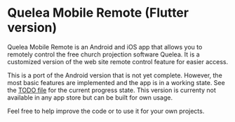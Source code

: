 <!-- [![Build Status](https://travis-ci.com/quelea-projection/quelea-flutter-remote.svg?branch=master)](https://travis-ci.com/quelea-projection/quelea-flutter-remote) -->

# Quelea Mobile Remote (Flutter version)
<!-- <a href="https://play.google.com/store/apps/details?id=org.quelea.mobileremote"><img src="https://play.google.com/intl/en_us/badges/images/generic/en_badge_web_generic.png" height="75"></a> -->

<!-- ↓ TEMPORARY TEXT ↓ -->

Quelea Mobile Remote is an Android and iOS app that allows you to remotely control the free church projection software Quelea. It is a customized version of the web site remote control feature for easier access.

This is a port of the Android version that is not yet complete. However, the most basic features are implemented and the app is in a working state. See the [TODO file](TODO.md) for the current progress state. This version is currenty not available in any app store but can be built for own usage.

Feel free to help improve the code or to use it for your own projects.

<!-- ↑ TEMPORARY TEXT ↑ -->

<!-- <img src="readme_resources/main.png" width="280"/>&nbsp;&nbsp;&nbsp;  <img src="readme_resources/schedule.png" width="280"/>&nbsp;&nbsp;&nbsp; <img src="readme_resources/dark.png" width="280" />

Quelea Mobile Remote is an Android and iOS app that allows you to remotely control the free church projection software Quelea. It is a customized version of the web site remote control feature for easier access.

### Download:
Download the app through the [Google Play Store](https://play.google.com/store/apps/details?id=org.quelea.mobileremote) for Android or the [Apple Store]() for iOS. You can clone or download the project here at Github. Feel free to help improve the code or to use it for your own projects.

### Features:
* See which item currently is live
* The lyrics of the current song with clickable slides
* Dedicated buttons for logo, black and clear to hide the text
* Dedicated buttons for next and previous slide/item
* View Quelea schedule and which item is live and which is in preview through sidebar menu
* Store sever URL
* Add a bible passage or a song to the schedule
* Start/stop recordings
* Navigation via volume buttons or directional pad (optional)
* Auto-connect feature (optional)
* [Change global themes](https://quelea.org/wiki/index.php/Themes#Set_a_global_theme)

### Prerequisites:
* [Quelea 2015.3 or later](https://sourceforge.net/projects/quelea/files/)
* [Active Mobile Remote server](http://quelea.org/wiki/index.php/Mobile_Remote#Activating_Mobile_Remote)
* Access to the same network as the server

### Known issues:
 None

### Troubleshooting
1. Make sure wifi is enable on your device and that you are connected to the same network as the computer with Quelea.
2. Check the URL in your web browser to make sure that the URL works as it is supposed to. If it does, then it's actually a issue with the app, otherwise it's a network-related issue.
3. Try changing port in Quelea. In case you have any other software using the same port, this will resolve the conflict.
4. Disable firewall and anti-virus temporarily to make sure that's not where the problem lies. If it is, you will have to add an exception in it for Quelea.
5. You might have to check your router settings to make sure port forwarding is enabled. This is different for every brand so please consult your product manual for this.

### Permissions:
* *Full network access* - Only used to connect to the Quelea server. The app can be used with no Internet connection as long as it has access to the same network as the server.
* *Prevent phone from sleeping* - Means that the screen is kept active as long as the app is running. It is possible to manually turn off the screen at any time.
* *View Wi-Fi connections* - Used in auto-connect feature to find server IP.

### Reporting bugs/Suggesting features
If you find any bugs or have any problems getting started, just add an issue to the project. In the same way you can also let me know if you have any suggestions or other feedback. -->
